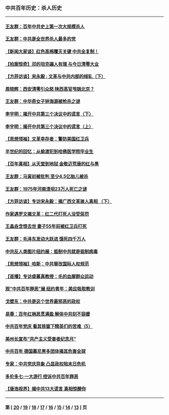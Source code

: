 ### 中共百年历史：杀人历史
---
#### [王友群：百年中共史上第一次大规模杀人](../../pages/nf1176106/n13863785.md?11300430) 
#### [王友群：中共是全世界杀人最多的党](../../pages/nf1176106/n13860689.md?11300430) 
#### [【新闻大家谈】红色高棉覆灭关键 中共全复制！](../../pages/nf1176106/n13850222.md?11300430) 
#### [【拍案惊奇】邓的坦克碾人有理 与今日清零大业](../../pages/nf1176106/n13729574.md?11300430) 
#### [【方菲访谈】宋永毅 : 文革与中共内部的倾轧（下）](../../pages/nf1176106/n13486836.md?11300430) 
#### [周晓辉：西安清零引众怒 陕西高官甩锅北京？](../../pages/nf1176106/n13484627.md?11300430) 
#### [王友群：中华奇女子钟海源被枪杀之谜](../../pages/nf1176106/n13430555.md?11300430) 
#### [李宇明：揭开中共第三个决议中的谎言（下）](../../pages/nf1176106/n13389389.md?11300430) 
#### [李宇明：揭开中共第三个决议中的谎言（上）](../../pages/nf1176106/n13388697.md?11300430) 
#### [【思想领袖】文革幸存者：警防美国红卫兵](../../pages/nf1176106/n13339289.md?11300430) 
#### [半世纪的回忆：从偷渡犯到哈佛医学院毕业生](../../pages/nf1176106/n13345328.md?11300430) 
#### [【百年真相】从天堂到地狱 金敬迈荒唐的红与黑](../../pages/nf1176106/n13336995.md?11300430) 
#### [王友群：马寅初被批判 至少4.5亿胎儿被杀](../../pages/nf1176106/n13260313.md?11300430) 
#### [王友群：1975年河南溃坝23万人死亡之谜](../../pages/nf1176106/n13231576.md?11300430) 
#### [【方菲访谈】专访宋永毅：揭广西文革骇人真相 （下）](../../pages/nf1176106/n13209074.md?11300430) 
#### [作家遇罗文揭文革：红二代打死人没受惩罚](../../pages/nf1176106/n13205254.md?11300430) 
#### [王晶垚含恨去世 妻子55年前被红卫兵打死](../../pages/nf1176106/n13203590.md?11300430) 
#### [王友群：毛泽东发动大跃进 饿死四千万人](../../pages/nf1176106/n13177158.md?11300430) 
#### [中共反人类图片纽约展：抵制中共就是抵制病毒](../../pages/nf1176106/n13115371.md?11300430) 
#### [【思想领袖】哈斯：中共窜改国际人权规范](../../pages/nf1176106/n13053647.md?11300430) 
#### [【首播】专访盛慕真教授：毛的血腥群众运动](../../pages/nf1176106/n13091782.md?11300430) 
#### [观“中共百年罪恶”展 纽约青年：美应吸取教训](../../pages/nf1176106/n13085246.md?11300430) 
#### [戈壁东：中共是这个世界最邪恶的政权](../../pages/nf1176106/n13085641.md?11300430) 
#### [易蓉：百年红祸恶贯满盈 解体中共刻不容缓](../../pages/nf1176106/n13084455.md?11300430) 
#### [中共百年党庆 看其铁窗下精英们的苦难（5）](../../pages/nf1176106/n13076766.md?11300430) 
#### [美州长宣布“共产主义受害者纪念月”](../../pages/nf1176106/n13074024.md?11300430) 
#### [中共百年 德国慕尼黑多团体揭其危害全球](../../pages/nf1176106/n13068873.md?11300430) 
#### [专家：中共党庆异象 凸显政权陷末日危机](../../pages/nf1176106/n13067084.md?11300430) 
#### [多伦多七·一大游行 控诉中共百年罪恶](../../pages/nf1176106/n13062043.md?11300430) 
#### [【唐浩视界】揭中共13大谎言 真相惊醒你](../../pages/nf1176106/n13065208.md?11300430) 

---
#### 第 [ [20](./20.md?11300430) / [19](./19.md?11300430) / [18](./18.md?11300430) / [17](./17.md?11300430) / [16](./16.md?11300430) / [15](./15.md?11300430) / [14](./14.md?11300430) / [13](./13.md?11300430) ] 页
